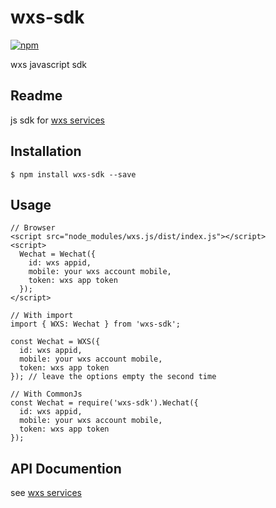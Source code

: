 # wxs-sdk

[![npm](https://img.shields.io/npm/v/wxs-sdk.svg?style=flat-square)](https://www.npmjs.com/package/wxs-sdk)

wxs javascript sdk

## Readme
js sdk for [wxs services](https://wxs.yeliex.com)

## Installation
```
$ npm install wxs-sdk --save
```

## Usage
```
// Browser
<script src="node_modules/wxs.js/dist/index.js"></script>
<script>
  Wechat = Wechat({
    id: wxs appid,
    mobile: your wxs account mobile,
    token: wxs app token
  });
</script>
 
// With import
import { WXS: Wechat } from 'wxs-sdk';

const Wechat = WXS({
  id: wxs appid,
  mobile: your wxs account mobile,
  token: wxs app token
}); // leave the options empty the second time
 
// With CommonJs
const Wechat = require('wxs-sdk').Wechat({
  id: wxs appid,
  mobile: your wxs account mobile,
  token: wxs app token
});
```
## API Documention
see [wxs services](https://wxs.yeliex.com/doc)
